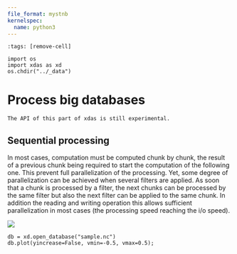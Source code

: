 ```yaml
---
file_format: mystnb
kernelspec:
  name: python3
---
```


```{code-cell}
:tags: [remove-cell]

import os
import xdas as xd
os.chdir("../_data")
```

# Process big databases

```{warning}
The API of this part of xdas is still experimental.
```

## Sequential processing

In most cases, computation must be computed chunk by chunk, the result of a previous 
chunk being required to start the computation of the following one. This prevent full
parallelization of the processing. Yet, some degree of parallelization can be achieved 
when several filters are applied. As soon that a chunk is processed by a filter, the 
next chunks can be processed by the same filter but also the next filter can be applied 
to the same chunk. In addition the reading and writing operation this allows sufficient 
parallelization in most cases (the processing speed reaching the i/o speed).

![](/_static/processing.svg)

```{code-cell} 
db = xd.open_database("sample.nc")
db.plot(yincrease=False, vmin=-0.5, vmax=0.5);
```